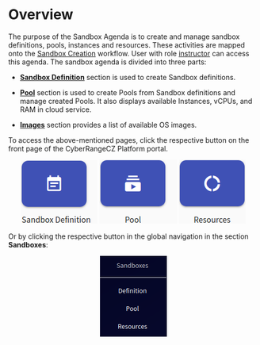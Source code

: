 # Overview
The purpose of the Sandbox Agenda is to create and manage sandbox definitions, pools, instances and resources. These activities are mapped onto the [Sandbox Creation](../../basic-concepts/typical-training-workflow/training-workflow-cloud.md#sandboxes-creation) workflow. User with role [instructor](../../user-guide-advanced/users-and-groups/roles.md#instructor) can access this agenda. The sandbox agenda is divided into three parts:

* **[Sandbox Definition](sandbox-definition.md)** section is used to create Sandbox definitions.

* **[Pool](pool.md)** section is used to create Pools from Sandbox definitions and manage created Pools. It also displays available Instances, vCPUs, and RAM in cloud service.

* **[Images](images.md)** section provides a list of available OS images.

To access the above-mentioned pages, click the respective button on the front page of the CyberRangeCZ Platform portal.

<p align="center">
  <img src="../../../img/user-guide-basic/sandbox-agenda/overview/home-page-sandbox-definition-button.png">  <img src="../../../img/user-guide-basic/sandbox-agenda/overview/home-page-pool-button.png">  <img src="../../../img/user-guide-basic/sandbox-agenda/overview/home-page-resources-button.png">
</p>

Or by clicking the respective button in the global navigation in the section **Sandboxes**:

<p align="center">
  <img src="../../../img/user-guide-basic/sandbox-agenda/overview/sandbox-agenda-overview-panel.png">
</p>

